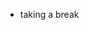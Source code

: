 - taking a break
<!---
kederal/kederal is a ✨ special ✨ repository because its `README.md` (this file) appears on your GitHub profile.
You can click the Preview link to take a look at your changes.
--->
